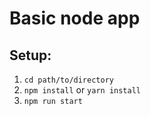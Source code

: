 # Basic node app

## Setup:
1. `cd path/to/directory`
2. `npm install` or `yarn install`
3. `npm run start`
